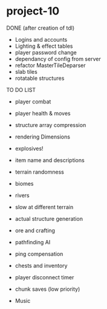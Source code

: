 # project-10

DONE (after creation of tdl)
- Logins and accounts
- Lighting & effect tables
- player password change
- dependancy of config from server
- refactor MasterTileDeparser
- slab tiles
- rotatable structures

TO DO LIST


- player combat
- player health & moves
- structure array compression
- rendering Dimensions
- explosives!
- item name and descriptions

- terrain randomness
- biomes
- rivers
- slow at different terrain

- actual structure generation
- ore and crafting
- pathfinding AI
- ping compensation

- chests and inventory


- player disconnect timer
- chunk saves (low priority)

- Music






